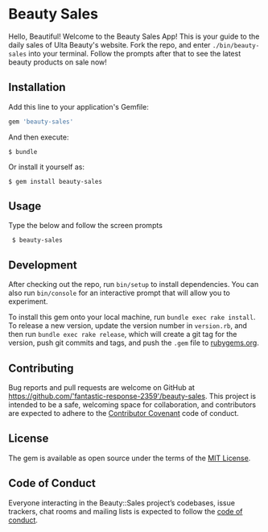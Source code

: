 

# Beauty Sales

Hello, Beautiful! Welcome to the Beauty Sales App! This is your guide to the daily sales of Ulta Beauty's website. 
Fork the repo, and enter `./bin/beauty-sales` into your terminal. Follow the prompts after that to see the latest beauty products on sale now!


## Installation

Add this line to your application's Gemfile:

```ruby
gem 'beauty-sales'
```

And then execute:

    $ bundle

Or install it yourself as:

    $ gem install beauty-sales

## Usage

Type the below and follow the screen prompts

     $ beauty-sales

## Development

After checking out the repo, run `bin/setup` to install dependencies. You can also run `bin/console` for an interactive prompt that will allow you to experiment.

To install this gem onto your local machine, run `bundle exec rake install`. To release a new version, update the version number in `version.rb`, and then run `bundle exec rake release`, which will create a git tag for the version, push git commits and tags, and push the `.gem` file to [rubygems.org](https://rubygems.org).

## Contributing

Bug reports and pull requests are welcome on GitHub at https://github.com/'fantastic-response-2359'/beauty-sales. This project is intended to be a safe, welcoming space for collaboration, and contributors are expected to adhere to the [Contributor Covenant](http://contributor-covenant.org) code of conduct.

## License

The gem is available as open source under the terms of the [MIT License](https://opensource.org/licenses/MIT).

## Code of Conduct

Everyone interacting in the Beauty::Sales project’s codebases, issue trackers, chat rooms and mailing lists is expected to follow the [code of conduct](https://github.com/'fantastic-response-2359'/beauty-sales/blob/master/CODE_OF_CONDUCT.md).
